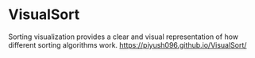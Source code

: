 # VisualSort

Sorting visualization provides a clear and visual representation of how different sorting algorithms work.
https://piyush096.github.io/VisualSort/
